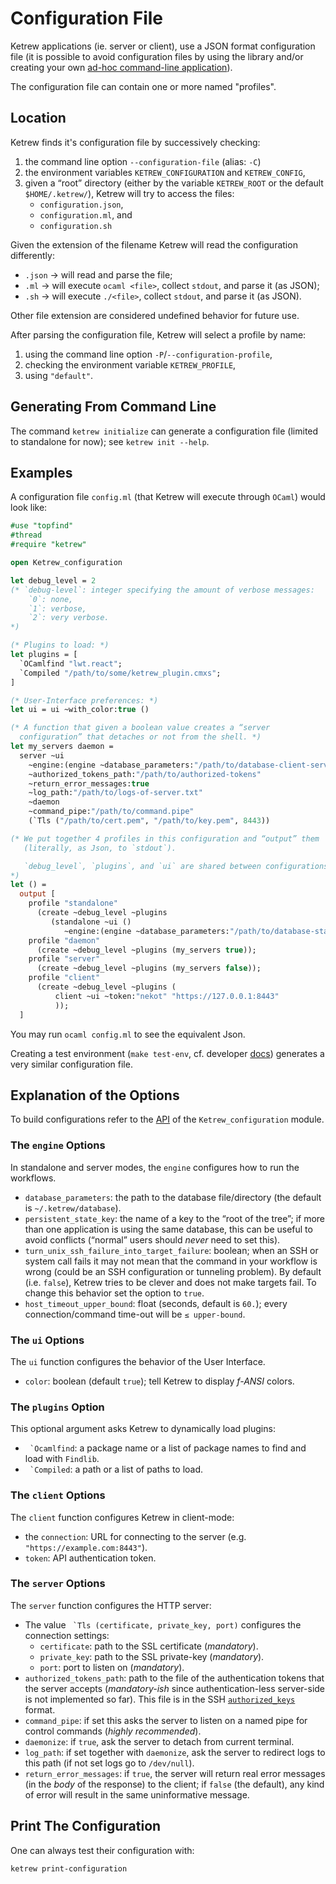 Configuration File
==================

Ketrew applications (ie. server or client), use a JSON format
configuration file (it is possible to avoid configuration files by using
the library and/or creating your own
[ad-hoc command-line application](./Alternative_CLI_Application.md)).

The configuration file can contain one or more named "profiles".

Location
--------

Ketrew finds it's configuration file by successively checking:

1. the command line option `--configuration-file` (alias: `-C`)
2. the environment variables `KETREW_CONFIGURATION` and `KETREW_CONFIG`,
3. given a “root” directory (either by the variable `KETREW_ROOT` or the default
`$HOME/.ketrew/`), Ketrew will try to access the files:
    - `configuration.json`,
    - `configuration.ml`, and
    - `configuration.sh`

Given the extension of the filename Ketrew will read the configuration
differently:

- `.json` → will read and parse the file;
- `.ml` → will execute `ocaml <file>`, collect `stdout`, and parse it (as JSON);
- `.sh` → will execute `./<file>`, collect `stdout`, and parse it (as JSON).

Other file extension are considered undefined behavior for future use.

After parsing the configuration file, Ketrew will select a profile by name:

1. using the command line option `-P`/`--configuration-profile`,
2. checking the environment variable `KETREW_PROFILE`,
3. using `"default"`.

Generating From Command Line
----------------------------

The command `ketrew initialize` can generate a configuration file (limited to
standalone for now); see `ketrew init --help`.


Examples
--------

A configuration file `config.ml` (that Ketrew will execute through `OCaml`)
would look like:

```ocaml
#use "topfind"
#thread
#require "ketrew"

open Ketrew_configuration

let debug_level = 2
(* `debug-level`: integer specifying the amount of verbose messages:
    `0`: none,
    `1`: verbose,
    `2`: very verbose.
*)

(* Plugins to load: *)
let plugins = [
  `OCamlfind "lwt.react";
  `Compiled "/path/to/some/ketrew_plugin.cmxs";
]

(* User-Interface preferences: *)
let ui = ui ~with_color:true ()

(* A function that given a boolean value creates a “server
  configuration” that detaches or not from the shell. *)
let my_servers daemon =
  server ~ui
    ~engine:(engine ~database_parameters:"/path/to/database-client-server" ())
    ~authorized_tokens_path:"/path/to/authorized-tokens"
    ~return_error_messages:true
    ~log_path:"/path/to/logs-of-server.txt"
    ~daemon
    ~command_pipe:"/path/to/command.pipe"
    (`Tls ("/path/to/cert.pem", "/path/to/key.pem", 8443))

(* We put together 4 profiles in this configuration and “output” them
   (literally, as Json, to `stdout`).

   `debug_level`, `plugins`, and `ui` are shared between configurations.
*)
let () =
  output [
    profile "standalone"
      (create ~debug_level ~plugins
         (standalone ~ui ()
            ~engine:(engine ~database_parameters:"/path/to/database-standalone" ())));
    profile "daemon"
      (create ~debug_level ~plugins (my_servers true));
    profile "server"
      (create ~debug_level ~plugins (my_servers false));
    profile "client"
      (create ~debug_level ~plugins (
          client ~ui ~token:"nekot" "https://127.0.0.1:8443"
          ));
  ]
```

You may run `ocaml config.ml` to see the equivalent Json.

Creating a test environment (`make test-env`, cf. developer
[docs](./Developer_Documentation.md)) generates a very similar configuration
file.

Explanation of the Options
--------------------------

To build configurations refer to the [API](src/lib/ketrew_configuration.mli) of
the `Ketrew_configuration` module.

### The `engine` Options

In standalone and server modes, the `engine` configures how to run the
workflows.

- `database_parameters`: the path to the database file/directory (the
default is `~/.ketrew/database`).
- `persistent_state_key`: the name of a key to the “root of the tree”; if more
than one application is using the same database, this can be useful to avoid
conflicts (“normal” users should *never* need to set this).
- `turn_unix_ssh_failure_into_target_failure`: boolean;
when an SSH or system call fails it may not mean that the command in your
workflow is wrong (could be an SSH configuration or tunneling problem). By
default (i.e. `false`), Ketrew tries to be clever and does not make targets
fail. To change this behavior set the option to `true`.
- `host_timeout_upper_bound`: float (seconds, default is `60.`); every
connection/command time-out will be `≤ upper-bound`.
### The `ui` Options

The `ui` function configures the behavior of the User Interface.

- `color`: boolean (default `true`); tell Ketrew to display *f-ANSI* colors.

### The `plugins` Option

This optional argument asks Ketrew to dynamically load plugins:

- `` `Ocamlfind``: a package name or a list of package names to find and load
with `Findlib`.
- `` `Compiled``: a path or a list of paths to load.

### The `client` Options

The `client` function configures Ketrew in client-mode:

- the `connection`: URL for connecting to the server
  (e.g. `"https://example.com:8443"`).
- `token`: API authentication token.

### The `server` Options

The `server` function configures the HTTP server:

- The value `` `Tls (certificate, private_key, port)`` configures the connection
  settings:
    - `certificate`: path to the SSL certificate (*mandatory*).
    - `private_key`: path to the SSL private-key (*mandatory*).
    - `port`: port to listen on (*mandatory*).
- `authorized_tokens_path`: path to the file of the authentication tokens that
  the server accepts (*mandatory-ish* since authentication-less server-side is
  not implemented so far). This file is in the SSH
  [`authorized_keys`](http://en.wikibooks.org/wiki/OpenSSH/Client_Configuration_Files#.7E.2F.ssh.2Fauthorized_keys)
  format.
- `command_pipe`: if set this asks the server to listen on a named pipe for
  control commands (*highly recommended*).
- `daemonize`: if `true`, ask the server to detach from current terminal.
- `log_path`: if set together with `daemonize`, ask the server to redirect logs
  to this path (if not set logs go to `/dev/null`).
- `return_error_messages`: if `true`, the server will return real error messages
  (in the *body* of the response) to the client; if `false` (the default), any
  kind of error will result in the same uninformative message.

Print The Configuration
-----------------------

One can always test their configuration with:

    ketrew print-configuration

